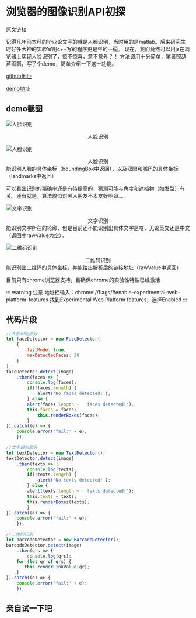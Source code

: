 # 浏览器的图像识别API初探

[原文链接](https://xiaotianxia.github.io/blog/vuepress/js/shape_detection_api_trial.html)

记得几年前本科的毕业论文写的就是人脸识别，当时用的是matlab。后来研究生时好多大神的实验室用c++写的程序更是牛的一逼。
现在，我们竟然可以用js在浏览器上实现人脸识别了，惊不惊喜，意不意外？！
方法调用十分简单，笔者照葫芦画瓢，写了个demo，简单介绍一下这一功能。

[github地址](https://github.com/xiaotianxia/demos-2018/tree/gh-pages/image-detection)

[demo地址](https://xiaotianxia.github.io/demos-2018/image-detection/dist/index.html#/face)


## demo截图

![人脸识别](https://user-gold-cdn.xitu.io/2018/5/9/16343e957edc80a4?w=1354&h=737&f=gif&s=491079)
<center>人脸识别</center>

![人脸识别](https://user-gold-cdn.xitu.io/2018/5/9/16343eae5cf110db?w=1354&h=737&f=gif&s=484598)
<center>人脸识别</center>
能识别人脸的具体坐标（boundingBox中返回），以及双眼和嘴巴的具体坐标（landmarks中返回）

可以看出识别的精确率还是有待提高的，猜测可能与角度和遮挡物（如发型）有关。还有就是，算法貌似对黑人朋友不太友好啊:sweat_smile:。。。

![文字识别](https://user-gold-cdn.xitu.io/2018/5/9/16343ebed4826cf4?w=1354&h=737&f=gif&s=588885)
<center>文字识别</center>
能识别文字所在的轮廓，但是目前还不能识别出具体文字是啥，无论英文还是中文（返回中rawValue为空）。

![二维码识别](https://user-gold-cdn.xitu.io/2018/5/9/16343ec5a55045a3?w=1354&h=737&f=gif&s=287816)
<center>二维码识别</center>
能识别出二维码的具体坐标，并能给出解析后的链接地址（rawValue中返回）

目前只有chrome浏览器支持，且确保chrome的实验性特性已经激活

::: warning 注意
	地址栏输入：chrome://flags/#enable-experimental-web-platform-features
	找到Experimental Web Platform features，选择Enabled
:::


## 代码片段

```js
//人脸识别部分
let faceDetector = new FaceDetector(
	{
		fastMode: true, 
		maxDetectedFaces: 20
	}
);
faceDetector.detect(image)
	.then(faces => {
		console.log(faces);
		if(!faces.length) { 
			alert('No faces detected!');
		} else {
		alert(faces.length + ' faces detected!');
  		this.faces = faces;
			this.renderBoxes(faces);
		}
}).catch((e) => {
	console.error('fail:' + e);
	});
```

```js
//文字识别部分
let textDetector = new TextDetector();
textDetector.detect(image)
	.then(texts => {
		console.log(texts);
		if(!texts.length) { 
			alert('No texts detected!');
		} else {
  		alert(texts.length + ' texts detected!');
  		this.texts = texts;
	    this.renderBoxes(texts); 
		}
}).catch((e) => {
	console.error('fail:' + e);
	});
```

```js
//二维码识别
let barcodeDetector = new BarcodeDetector();
barcodeDetector.detect(image)
	.then(qrs => {
		console.log(qrs);
    for (let qr of qrs) {
       this.renderLinkValue(qr); 
    }
}).catch((e) => {
	console.error('fail:' + e);
	});
```


## 亲自试一下吧

<my-iframe :src="'https://xiaotianxia.github.io/demos-2018/image-detection/dist/index.html#/face'"></my-iframe>
